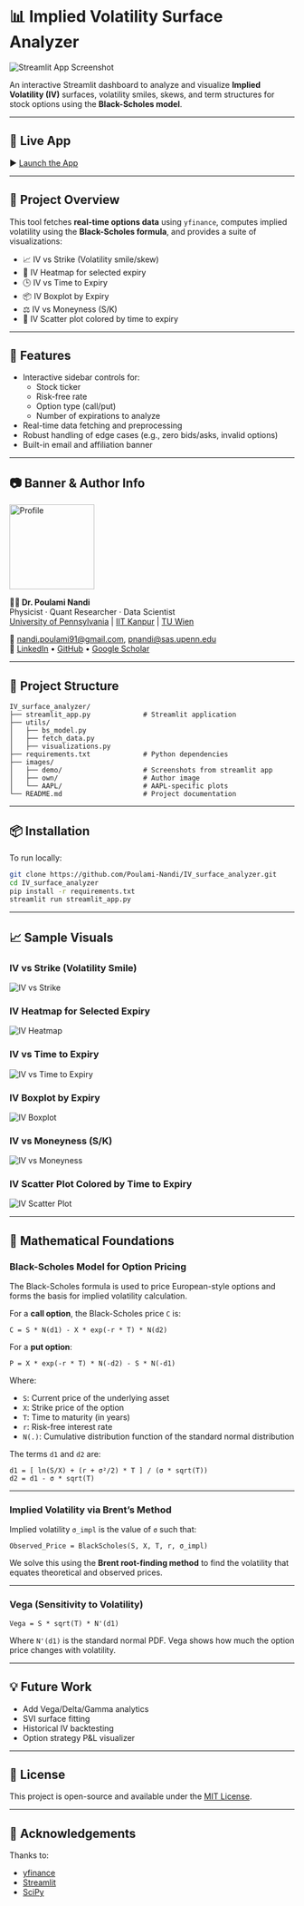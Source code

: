 
# 📊 Implied Volatility Surface Analyzer

![Streamlit App Screenshot](https://github.com/Poulami-Nandi/IV_surface_analyzer/raw/main/images/demo/banner_screenshot.png)

An interactive Streamlit dashboard to analyze and visualize **Implied Volatility (IV)** surfaces, volatility smiles, skews, and term structures for stock options using the **Black-Scholes model**.

---

## 🚀 Live App

▶️ [Launch the App](https://ivsurfaceanalyzer-fv9ni87dppyftsappw6q87h.streamlit.app)

---

## 🧠 Project Overview

This tool fetches **real-time options data** using `yfinance`, computes implied volatility using the **Black-Scholes formula**, and provides a suite of visualizations:

- 📈 IV vs Strike (Volatility smile/skew)
- 🧊 IV Heatmap for selected expiry
- 🕒 IV vs Time to Expiry
- 📦 IV Boxplot by Expiry
- ⚖️ IV vs Moneyness (S/K)
- 🎯 IV Scatter plot colored by time to expiry

---

## 🔧 Features

- Interactive sidebar controls for:
  - Stock ticker
  - Risk-free rate
  - Option type (call/put)
  - Number of expirations to analyze
- Real-time data fetching and preprocessing
- Robust handling of edge cases (e.g., zero bids/asks, invalid options)
- Built-in email and affiliation banner

---

## 📷 Banner & Author Info

<img src="https://github.com/Poulami-Nandi/IV_surface_analyzer/raw/main/images/own/own_image.jpg" alt="Profile" width="150"/>

**👩‍🔬 Dr. Poulami Nandi**  
Physicist · Quant Researcher · Data Scientist  
[University of Pennsylvania](https://live-sas-physics.pantheon.sas.upenn.edu/people/poulami-nandi) | [IIT Kanpur](https://www.iitk.ac.in/) | [TU Wien](http://www.itp.tuwien.ac.at/CPT/index.htm?date=201838&cats=xbrbknmztwd)

📧 [nandi.poulami91@gmail.com](mailto:nandi.poulami91@gmail.com), [pnandi@sas.upenn.edu](mailto:pnandi@sas.upenn.edu)  
🔗 [LinkedIn](https://www.linkedin.com/in/poulami-nandi-a8a12917b/) • [GitHub](https://github.com/Poulami-Nandi) • [Google Scholar](https://scholar.google.co.in/citations?user=bOYJeAYAAAAJ&hl=en)

---

## 📁 Project Structure

```
IV_surface_analyzer/
├── streamlit_app.py             # Streamlit application
├── utils/
│   ├── bs_model.py
│   ├── fetch_data.py
│   ├── visualizations.py
├── requirements.txt             # Python dependencies
├── images/
│   ├── demo/                    # Screenshots from streamlit app
│   ├── own/                     # Author image
│   └── AAPL/                    # AAPL-specific plots
└── README.md                    # Project documentation
```

---

## 📦 Installation

To run locally:

```bash
git clone https://github.com/Poulami-Nandi/IV_surface_analyzer.git
cd IV_surface_analyzer
pip install -r requirements.txt
streamlit run streamlit_app.py
```

---

## 📈 Sample Visuals

### IV vs Strike (Volatility Smile)

![IV vs Strike](https://github.com/Poulami-Nandi/IV_surface_analyzer/raw/main/images/AAPL/IVvsStrikeAAPL.png)

### IV Heatmap for Selected Expiry

![IV Heatmap](https://github.com/Poulami-Nandi/IV_surface_analyzer/raw/main/images/AAPL/IVheatmapAAPL.png)

### IV vs Time to Expiry

![IV vs Time to Expiry](https://github.com/Poulami-Nandi/IV_surface_analyzer/raw/main/images/AAPL/IVdistributionAAPL.png)

### IV Boxplot by Expiry

![IV Boxplot](https://github.com/Poulami-Nandi/IV_surface_analyzer/raw/main/images/AAPL/IVvsTimeAAPL.png)

### IV vs Moneyness (S/K)

![IV vs Moneyness](https://github.com/Poulami-Nandi/IV_surface_analyzer/raw/main/images/AAPL/IVvsMoneynessAAPL.png)

### IV Scatter Plot Colored by Time to Expiry

![IV Scatter Plot](https://github.com/Poulami-Nandi/IV_surface_analyzer/raw/main/images/AAPL/IVvsStrikeWithTimeToExpiryAAPL.png)

---

## 📐 Mathematical Foundations

### Black-Scholes Model for Option Pricing

The Black-Scholes formula is used to price European-style options and forms the basis for implied volatility calculation.

For a **call option**, the Black-Scholes price `C` is:

```
C = S * N(d1) - X * exp(-r * T) * N(d2)
```

For a **put option**:

```
P = X * exp(-r * T) * N(-d2) - S * N(-d1)
```

Where:
- `S`: Current price of the underlying asset
- `X`: Strike price of the option
- `T`: Time to maturity (in years)
- `r`: Risk-free interest rate
- `N(.)`: Cumulative distribution function of the standard normal distribution

The terms `d1` and `d2` are:

```
d1 = [ ln(S/X) + (r + σ²/2) * T ] / (σ * sqrt(T))
d2 = d1 - σ * sqrt(T)
```

---

### Implied Volatility via Brent’s Method

Implied volatility `σ_impl` is the value of `σ` such that:

```
Observed_Price = BlackScholes(S, X, T, r, σ_impl)
```

We solve this using the **Brent root-finding method** to find the volatility that equates theoretical and observed prices.

---

### Vega (Sensitivity to Volatility)

```
Vega = S * sqrt(T) * N'(d1)
```

Where `N'(d1)` is the standard normal PDF. Vega shows how much the option price changes with volatility.

---

## 💡 Future Work

- Add Vega/Delta/Gamma analytics
- SVI surface fitting
- Historical IV backtesting
- Option strategy P&L visualizer

---

## 📜 License

This project is open-source and available under the [MIT License](LICENSE).

---

## 🙌 Acknowledgements

Thanks to:

- [yfinance](https://github.com/ranaroussi/yfinance)
- [Streamlit](https://streamlit.io/)
- [SciPy](https://scipy.org/)
